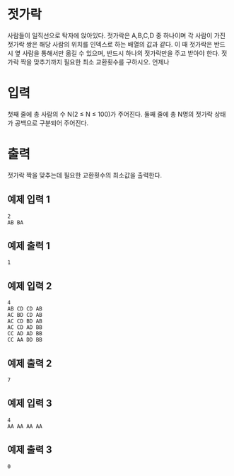 # 젓가락

사람들이 일직선으로 탁자에 앉아있다. 젓가락은 A,B,C,D 중 하나이며  각 사람이 가진 젓가락 쌍은 해당 사람의 위치를 인덱스로 하는 배열의 값과 같다. 이 때 젓가락은 반드시 옆 사람을 통해서만 옮길 수 있으며, 반드시 하나의 젓가락만을 주고 받아야 한다. 젓가락 짝을 맞추기까지 필요한 최소 교환횟수를 구하시오. 언제나 

# 입력

첫째 줄에 총 사람의 수 N(2 ≤ N ≤ 100)가 주어진다.
둘째 줄에 총 N명의 젓가락 상태가 공백으로 구분되어 주어진다.

# 출력

젓가락 짝을 맞추는데 필요한 교환횟수의 최소값을 출력한다.

## 예제 입력 1

```
2
AB BA
```

## 예제 출력 1

```
1
```

## 예제 입력 2

```
4
AB CD CD AB
AC BD CD AB
AC CD BD AB
AC CD AD BB
CC AD AD BB
CC AA DD BB
```

## 예제 출력 2

```
7
```

## 예제 입력 3

```
4
AA AA AA AA
```

## 예제 출력 3

```
0
```
